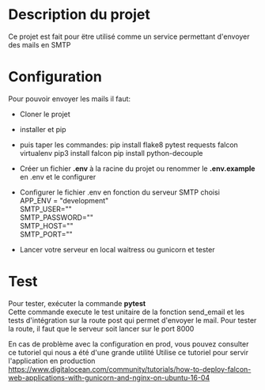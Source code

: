 # Description du projet
Ce projet est fait pour ëtre utilisé comme un service permettant d'envoyer des mails en SMTP

# Configuration
Pour pouvoir envoyer les mails il faut:
- Cloner le projet
- installer et pip
- puis taper les commandes:
    pip install flake8 pytest requests falcon virtualenv 
    pip3 install falcon
    pip install python-decouple

- Créer un fichier __.env__ à la racine du projet ou renommer le __.env.example__ en .env et le configurer
- Configurer le fichier .env en fonction du serveur SMTP choisi<br>
    APP_ENV = "development"<br>
    SMTP_USER=""<br>
    SMTP_PASSWORD=""<br>
    SMTP_HOST=""<br>
    SMTP_PORT=""<br>
- Lancer votre serveur en local waitress ou gunicorn et tester
  
# Test
Pour tester, exécuter la commande __pytest__<br>
Cette commande execute le test unitaire de la fonction send_email et les tests d'intégration sur la route post qui permet d'envoyer le mail. Pour tester la route, il faut que le serveur soit lancer sur le port 8000


En cas de problème avec la configuration en prod, vous pouvez consulter ce tutoriel qui nous a été d'une grande utilité
Utilise ce tutoriel pour servir l'application en production
https://www.digitalocean.com/community/tutorials/how-to-deploy-falcon-web-applications-with-gunicorn-and-nginx-on-ubuntu-16-04